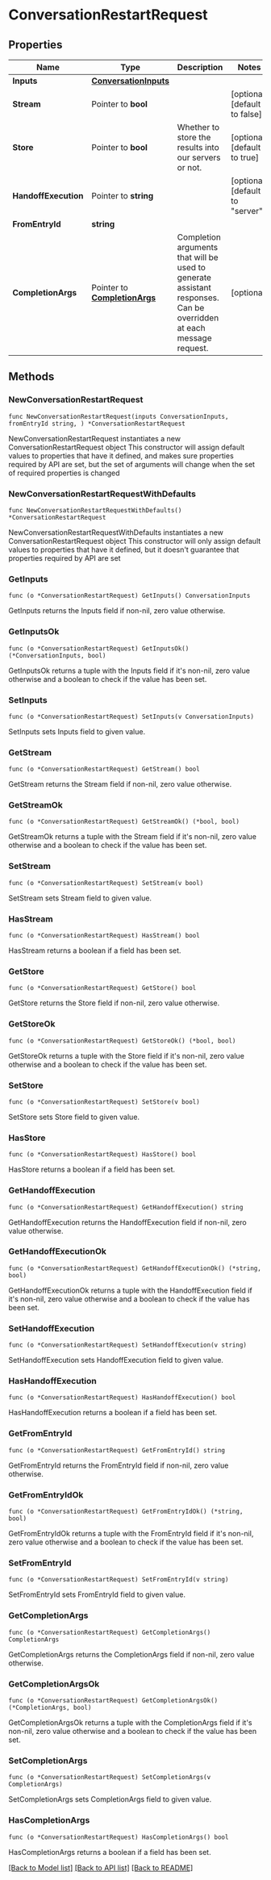 # ConversationRestartRequest

## Properties

Name | Type | Description | Notes
------------ | ------------- | ------------- | -------------
**Inputs** | [**ConversationInputs**](ConversationInputs.md) |  | 
**Stream** | Pointer to **bool** |  | [optional] [default to false]
**Store** | Pointer to **bool** | Whether to store the results into our servers or not. | [optional] [default to true]
**HandoffExecution** | Pointer to **string** |  | [optional] [default to "server"]
**FromEntryId** | **string** |  | 
**CompletionArgs** | Pointer to [**CompletionArgs**](CompletionArgs.md) | Completion arguments that will be used to generate assistant responses. Can be overridden at each message request. | [optional] 

## Methods

### NewConversationRestartRequest

`func NewConversationRestartRequest(inputs ConversationInputs, fromEntryId string, ) *ConversationRestartRequest`

NewConversationRestartRequest instantiates a new ConversationRestartRequest object
This constructor will assign default values to properties that have it defined,
and makes sure properties required by API are set, but the set of arguments
will change when the set of required properties is changed

### NewConversationRestartRequestWithDefaults

`func NewConversationRestartRequestWithDefaults() *ConversationRestartRequest`

NewConversationRestartRequestWithDefaults instantiates a new ConversationRestartRequest object
This constructor will only assign default values to properties that have it defined,
but it doesn't guarantee that properties required by API are set

### GetInputs

`func (o *ConversationRestartRequest) GetInputs() ConversationInputs`

GetInputs returns the Inputs field if non-nil, zero value otherwise.

### GetInputsOk

`func (o *ConversationRestartRequest) GetInputsOk() (*ConversationInputs, bool)`

GetInputsOk returns a tuple with the Inputs field if it's non-nil, zero value otherwise
and a boolean to check if the value has been set.

### SetInputs

`func (o *ConversationRestartRequest) SetInputs(v ConversationInputs)`

SetInputs sets Inputs field to given value.


### GetStream

`func (o *ConversationRestartRequest) GetStream() bool`

GetStream returns the Stream field if non-nil, zero value otherwise.

### GetStreamOk

`func (o *ConversationRestartRequest) GetStreamOk() (*bool, bool)`

GetStreamOk returns a tuple with the Stream field if it's non-nil, zero value otherwise
and a boolean to check if the value has been set.

### SetStream

`func (o *ConversationRestartRequest) SetStream(v bool)`

SetStream sets Stream field to given value.

### HasStream

`func (o *ConversationRestartRequest) HasStream() bool`

HasStream returns a boolean if a field has been set.

### GetStore

`func (o *ConversationRestartRequest) GetStore() bool`

GetStore returns the Store field if non-nil, zero value otherwise.

### GetStoreOk

`func (o *ConversationRestartRequest) GetStoreOk() (*bool, bool)`

GetStoreOk returns a tuple with the Store field if it's non-nil, zero value otherwise
and a boolean to check if the value has been set.

### SetStore

`func (o *ConversationRestartRequest) SetStore(v bool)`

SetStore sets Store field to given value.

### HasStore

`func (o *ConversationRestartRequest) HasStore() bool`

HasStore returns a boolean if a field has been set.

### GetHandoffExecution

`func (o *ConversationRestartRequest) GetHandoffExecution() string`

GetHandoffExecution returns the HandoffExecution field if non-nil, zero value otherwise.

### GetHandoffExecutionOk

`func (o *ConversationRestartRequest) GetHandoffExecutionOk() (*string, bool)`

GetHandoffExecutionOk returns a tuple with the HandoffExecution field if it's non-nil, zero value otherwise
and a boolean to check if the value has been set.

### SetHandoffExecution

`func (o *ConversationRestartRequest) SetHandoffExecution(v string)`

SetHandoffExecution sets HandoffExecution field to given value.

### HasHandoffExecution

`func (o *ConversationRestartRequest) HasHandoffExecution() bool`

HasHandoffExecution returns a boolean if a field has been set.

### GetFromEntryId

`func (o *ConversationRestartRequest) GetFromEntryId() string`

GetFromEntryId returns the FromEntryId field if non-nil, zero value otherwise.

### GetFromEntryIdOk

`func (o *ConversationRestartRequest) GetFromEntryIdOk() (*string, bool)`

GetFromEntryIdOk returns a tuple with the FromEntryId field if it's non-nil, zero value otherwise
and a boolean to check if the value has been set.

### SetFromEntryId

`func (o *ConversationRestartRequest) SetFromEntryId(v string)`

SetFromEntryId sets FromEntryId field to given value.


### GetCompletionArgs

`func (o *ConversationRestartRequest) GetCompletionArgs() CompletionArgs`

GetCompletionArgs returns the CompletionArgs field if non-nil, zero value otherwise.

### GetCompletionArgsOk

`func (o *ConversationRestartRequest) GetCompletionArgsOk() (*CompletionArgs, bool)`

GetCompletionArgsOk returns a tuple with the CompletionArgs field if it's non-nil, zero value otherwise
and a boolean to check if the value has been set.

### SetCompletionArgs

`func (o *ConversationRestartRequest) SetCompletionArgs(v CompletionArgs)`

SetCompletionArgs sets CompletionArgs field to given value.

### HasCompletionArgs

`func (o *ConversationRestartRequest) HasCompletionArgs() bool`

HasCompletionArgs returns a boolean if a field has been set.


[[Back to Model list]](../README.md#documentation-for-models) [[Back to API list]](../README.md#documentation-for-api-endpoints) [[Back to README]](../README.md)


